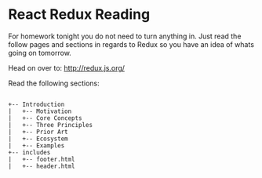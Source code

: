 # React Redux Reading

For homework tonight you do not need to turn anything in. Just read the follow pages and sections in regards to Redux so you have an idea of whats going on tomorrow. 

Head on over to: http://redux.js.org/

Read the following sections:

```

+-- Introduction
|   +-- Motivation
|   +-- Core Concepts
|   +-- Three Principles
|   +-- Prior Art
|   +-- Ecosystem
|   +-- Examples
+-- includes
|   +-- footer.html
|   +-- header.html
```






